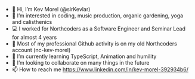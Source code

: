 - 👋 Hi, I’m Kev Morel (@sirKevlar)
- 🧠 I’m interested in coding, music production, organic gardening, yoga and calisthenics
- 💻 I worked for Northcoders as a Software Engineer and Seminar Lead for almost 4 years
- 👀 Most of my professional Github activity is on my old Northcoders account (nc-kev-morel)
- 🌱 I’m currently learning TypeScript, Animation and humility
- 💞️ I’m looking to collaborate on many things in the future
- 📫 How to reach me https://www.linkedin.com/in/kev-morel-392934b6/

<!---
sirKevlar/sirKevlar is a ✨ special ✨ repository because its `README.md` (this file) appears on your GitHub profile.
You can click the Preview link to take a look at your changes.
--->
